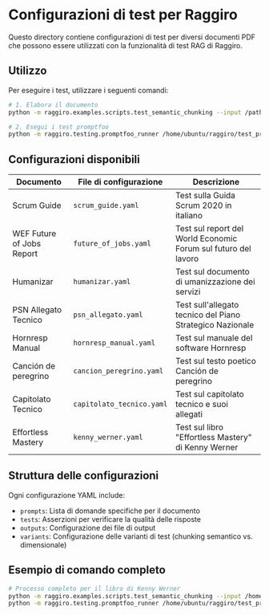 # Configurazioni di test per Raggiro

Questo directory contiene configurazioni di test per diversi documenti PDF che possono essere utilizzati con la funzionalità di test RAG di Raggiro.

## Utilizzo

Per eseguire i test, utilizzare i seguenti comandi:

```bash
# 1. Elabora il documento
python -m raggiro.examples.scripts.test_semantic_chunking --input /path/to/your/document.pdf --output test_output_document

# 2. Esegui i test promptfoo
python -m raggiro.testing.promptfoo_runner /home/ubuntu/raggiro/test_prompts/nome_configurazione.yaml test_output_document
```

## Configurazioni disponibili

| Documento | File di configurazione | Descrizione |
|-----------|------------------------|-------------|
| Scrum Guide | `scrum_guide.yaml` | Test sulla Guida Scrum 2020 in italiano |
| WEF Future of Jobs Report | `future_of_jobs.yaml` | Test sul report del World Economic Forum sul futuro del lavoro |
| Humanizar | `humanizar.yaml` | Test sul documento di umanizzazione dei servizi |
| PSN Allegato Tecnico | `psn_allegato.yaml` | Test sull'allegato tecnico del Piano Strategico Nazionale |
| Hornresp Manual | `hornresp_manual.yaml` | Test sul manuale del software Hornresp |
| Canción de peregrino | `cancion_peregrino.yaml` | Test sul testo poetico Canción de peregrino |
| Capitolato Tecnico | `capitolato_tecnico.yaml` | Test sul capitolato tecnico e suoi allegati |
| Effortless Mastery | `kenny_werner.yaml` | Test sul libro "Effortless Mastery" di Kenny Werner |

## Struttura delle configurazioni

Ogni configurazione YAML include:

- `prompts`: Lista di domande specifiche per il documento
- `tests`: Asserzioni per verificare la qualità delle risposte
- `outputs`: Configurazione dei file di output
- `variants`: Configurazione delle varianti di test (chunking semantico vs. dimensionale)

## Esempio di comando completo

```bash
# Processo completo per il libro di Kenny Werner
python -m raggiro.examples.scripts.test_semantic_chunking --input /home/ubuntu/raggiro/tmp/Kenny_Werner_Effortless_Mastery_Liberati.pdf --output test_output_werner
python -m raggiro.testing.promptfoo_runner /home/ubuntu/raggiro/test_prompts/kenny_werner.yaml test_output_werner
```